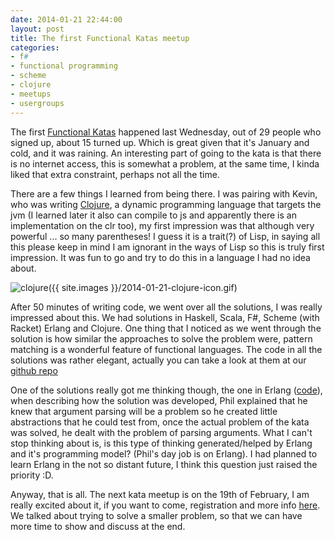 ```yaml
---
date: 2014-01-21 22:44:00
layout: post
title: The first Functional Katas meetup
categories:
- f#
- functional programming
- scheme
- clojure
- meetups
- usergroups
---
```


The first [Functional Katas][fk] happened last Wednesday, out of 29 people who signed up, about 15 turned up. Which is great given that it's January and cold, and it was raining. An interesting part of going to the kata is that there is no internet access, this is somewhat a problem, at the same time, I kinda liked that extra constraint, perhaps not all the time.

There are a few things I learned from being there. I was pairing with Kevin, who was writing [Clojure][clojure], a dynamic programming language that targets the jvm (I learned later it also can compile to js and apparently there is an implementation on the clr too), my first impression was that although very powerful ... so many parentheses! I guess it is a trait(?) of Lisp, in saying all this please keep in mind I am ignorant in the ways of Lisp so this is truly first impression. It was fun to go and try to do this in a language I had no idea about.

![clojure]({{ site.images }}/2014-01-21-clojure-icon.gif)

After 50 minutes of writing code, we went over all the solutions, I was really impressed about this. We had solutions in Haskell, Scala, F#, Scheme (with Racket) Erlang and Clojure. 
One thing that I noticed as we went through the solution is how similar the approaches to solve the problem were, pattern matching is a wonderful feature of functional languages. The code in all the solutions was rather elegant, actually you can take a look at them at our [github repo][fk-git] 

One of the solutions really got me thinking though, the one in Erlang ([code][erl-sol]), when describing how the solution was developed, Phil explained that he knew that argument parsing will be a problem so he created little abstractions that he could test from, once the actual problem of the kata was solved, he dealt with the problem of parsing arguments. What I can't stop thinking about is, is this type of thinking generated/helped by Erlang and it's programming model? (Phil's day job is on Erlang). I had planned to learn Erlang in the not so distant future, I think this question just raised the priority :D.

Anyway, that is all. The next kata meetup is on the 19th of February, I am really excited about it, if you want to come, registration and more info [here][fk-2]. We talked about trying to solve a smaller problem, so that we can have more time to show and discuss at the end. 



[fk]:http://functionalkats.tumblr.com/post/70587488630/first-meeting-trinity-college
[clojure]:http://clojure.org/
[fk-git]:https://github.com/FunctionalKatas/Katas
[erl-sol]:https://github.com/FunctionalKatas/Katas/blob/master/2014-01-Calculator-Erlang/calculator.erl
[fk-2]:http://functionalkats.tumblr.com/post/74080235065/february-meeting-19th-february